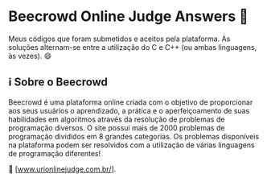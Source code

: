 # Beecrowd Online Judge Answers :bee: 

Meus códigos que foram submetidos e aceitos pela plataforma.
As soluções alternam-se entre a utilização do C e C++ (ou ambas linguagens, às vezes). :smile:


## :information_source: Sobre o Beecrowd
Beecrowd é uma plataforma online criada com o objetivo de proporcionar aos seus usuários o aprendizado, a prática e o aperfeiçoamento de suas habilidades em algoritmos através da resolução de problemas de programação diversos.
O site possui mais de 2000 problemas de programação divididos em 8 grandes categorias. Os problemas disponíveis na plataforma podem ser resolvidos com a utilização de várias linguagens de programação diferentes!

:link: [www.urionlinejudge.com.br/].
